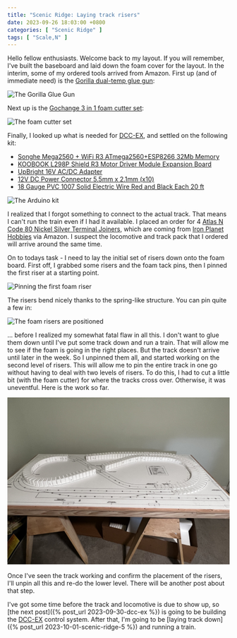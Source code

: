 ```yaml
---
title: "Scenic Ridge: Laying track risers"
date: 2023-09-26 18:03:00 +0800
categories: [ "Scenic Ridge" ]
tags: [ "Scale,N" ]
---
```


Hello fellow enthusiasts.  Welcome back to my layout.  If you will remember, I've built the baseboard and laid down the foam cover for the layout.  In the interim, some of my ordered tools arrived from Amazon.  First up (and of immediate need) is the [Gorilla dual-temp glue gun](https://www.amazon.com/gp/product/B07K791YRP):

![The Gorilla Glue Gun](/assets/2023/09/26/2023-09-26-img1.jpg)

Next up is the [Gochange 3 in 1 foam cutter set](https://www.amazon.com/gp/product/B07H28SCC9):

![The foam cutter set](/assets/2023/09/26/2023-09-26-img2.jpg)

Finally, I looked up what is needed for [DCC-EX](https://dcc-ex.com), and settled on the following kit:

* [Songhe Mega2560 + WiFi R3 ATmega2560+ESP8266 32Mb Memory](https://www.amazon.com/gp/product/B07THDDFSJ)
* [KOOBOOK L298P Shield R3 Motor Driver Module Expansion Board](https://www.amazon.com/gp/product/B07Y1J34P3)
* [UpBright 16V AC/DC Adapter](https://www.amazon.com/gp/product/B0777JDLJ3)
* [12V DC Power Connector 5.5mm x 2.1mm (x10)](https://www.amazon.com/gp/product/B07C61434H)
* [18 Gauge PVC 1007 Solid Electric Wire Red and Black Each 20 ft](https://www.amazon.com/gp/product/B08KFS5342)

![The Arduino kit](/assets/2023/09/26/2023-09-26-img3.jpg)

I realized that I forgot something to connect to the actual track.  That means I can't run the train even if I had it available. I placed an order for 4 [Atlas N Code 80 Nickel Silver Terminal Joiners](https://www.amazon.com/gp/product/B0006O7RA6), which are coming from [Iron Planet Hobbies](https://www.ironplanethobbies.com/) via Amazon. I suspect the locomotive and track pack that I ordered will arrive around the same time.

On to todays task - I need to lay the initial set of risers down onto the foam board.  First off, I grabbed some risers and the foam tack pins, then I pinned the first riser at a starting point.

![Pinning the first foam riser](/assets/2023/09/26/2023-09-26-img5.jpg)

The risers bend nicely thanks to the spring-like structure. You can pin quite a few in:

![The foam risers are positioned](/assets/2023/09/26/2023-09-26-img6.jpg)

... before I realized my somewhat fatal flaw in all this.  I don't want to glue them down until I've put some track down and run a train.  That will allow me to see if the foam is going in the right places.  But the track doesn't arrive until later in the week. So I unpinned them all, and started working on the second level of risers. This will allow me to pin the entire track in one go without having to deal with two levels of risers.  To do this, I had to cut a little bit (with the foam cutter) for where the tracks cross over.  Otherwise, it was uneventful.  Here is the work so far.

![The top level risers in place](/assets/2023/09/26/2023-09-26-img7.jpg)

Once I've seen the track working and confirm the placement of the risers, I'll unpin all this and re-do the lower level.  There will be another post about that step.

I've got some time before the track and locomotive is due to show up, so [the next post]({% post_url 2023-09-30-dcc-ex %}) is going to be building the [DCC-EX](https://dcc-ex.com) control system.  After that, I'm going to be [laying track down]({% post_url 2023-10-01-scenic-ridge-5 %}) and running a train.
